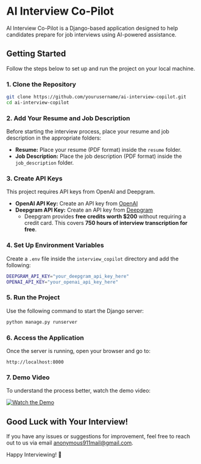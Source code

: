 # AI Interview Co-Pilot

AI Interview Co-Pilot is a Django-based application designed to help candidates prepare for job interviews using AI-powered assistance.

## Getting Started

Follow the steps below to set up and run the project on your local machine.

### 1. Clone the Repository

```sh
git clone https://github.com/yourusername/ai-interview-copilot.git
cd ai-interview-copilot
```

### 2. Add Your Resume and Job Description
Before starting the interview process, place your resume and job description in the appropriate folders:
- **Resume:** Place your resume (PDF format) inside the `resume` folder.
- **Job Description:** Place the job description (PDF format) inside the `job_description` folder.

### 3. Create API Keys
This project requires API keys from OpenAI and Deepgram.
- **OpenAI API Key:** Create an API key from [OpenAI](https://platform.openai.com/signup/)
- **Deepgram API Key:** Create an API key from [Deepgram](https://console.deepgram.com/signup)
  - Deepgram provides **free credits worth $200** without requiring a credit card. This covers **750 hours of interview transcription for free**.

### 4. Set Up Environment Variables
Create a `.env` file inside the `interview_copilot` directory and add the following:

```sh
DEEPGRAM_API_KEY="your_deepgram_api_key_here"
OPENAI_API_KEY="your_openai_api_key_here"
```

### 5. Run the Project
Use the following command to start the Django server:

```sh
python manage.py runserver
```

### 6. Access the Application
Once the server is running, open your browser and go to:

```
http://localhost:8000
```

### 7. Demo Video
To understand the process better, watch the demo video:

[![Watch the Demo](https://img.youtube.com/vi/your_video_id_here/0.jpg)](https://www.youtube.com/watch?v=your_video_id_here)

## Good Luck with Your Interview!
If you have any issues or suggestions for improvement, feel free to reach out to us via email anonymous911mail@gmail.com.

Happy Interviewing! 🚀

